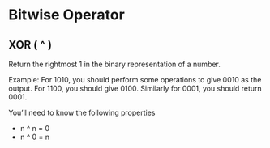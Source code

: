 # Bitwise Operator

## XOR ( ^ )

Return the rightmost 1 in the binary representation of a number.

Example: For 1010, you should perform some operations to give 0010 as the output. For 1100, you should give 0100. Similarly for 0001, you should return 0001.

You’ll need to know the following properties

* n ^ n = 0
* n ^ 0 = n